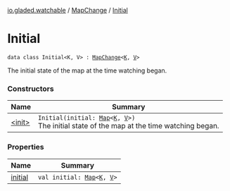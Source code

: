 [io.gladed.watchable](../../index.md) / [MapChange](../index.md) / [Initial](./index.md)

# Initial

`data class Initial<K, V> : `[`MapChange`](../index.md)`<`[`K`](index.md#K)`, `[`V`](index.md#V)`>`

The initial state of the map at the time watching began.

### Constructors

| Name | Summary |
|---|---|
| [&lt;init&gt;](-init-.md) | `Initial(initial: `[`Map`](https://kotlinlang.org/api/latest/jvm/stdlib/kotlin.collections/-map/index.html)`<`[`K`](index.md#K)`, `[`V`](index.md#V)`>)`<br>The initial state of the map at the time watching began. |

### Properties

| Name | Summary |
|---|---|
| [initial](initial.md) | `val initial: `[`Map`](https://kotlinlang.org/api/latest/jvm/stdlib/kotlin.collections/-map/index.html)`<`[`K`](index.md#K)`, `[`V`](index.md#V)`>` |

